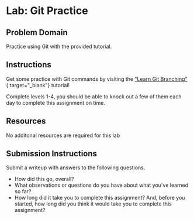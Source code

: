 # Lab: Git Practice

## Problem Domain

Practice using Git with the provided tutorial.

## Instructions

Get some practice with Git commands by visiting the ["Learn Git Branching"](https://learngitbranching.js.org/){:target="_blank"} tutorial!

Complete levels 1-4, you should be able to knock out a few of them each day to complete this assignment on time.

## Resources

No additonal resources are required for this lab

## Submission Instructions

Submit a writeup with answers to the following questions.

- How did this go, overall?
- What observations or questions do you have about what you've learned so far?
- How long did it take you to complete this assignment? And, before you started, how long did you think it would take you to complete this assignment?
